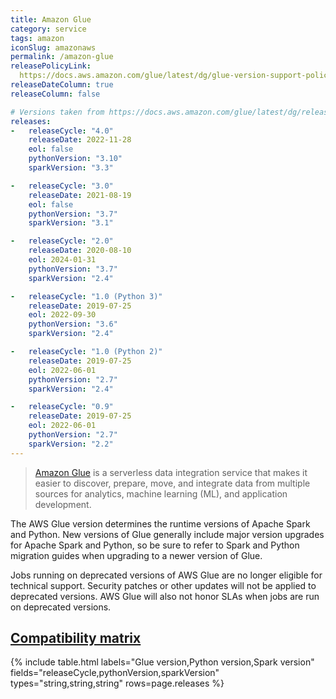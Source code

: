 ```yaml
---
title: Amazon Glue
category: service
tags: amazon
iconSlug: amazonaws
permalink: /amazon-glue
releasePolicyLink:
  https://docs.aws.amazon.com/glue/latest/dg/glue-version-support-policy.html
releaseDateColumn: true
releaseColumn: false

# Versions taken from https://docs.aws.amazon.com/glue/latest/dg/release-notes.html
releases:
-   releaseCycle: "4.0"
    releaseDate: 2022-11-28
    eol: false
    pythonVersion: "3.10"
    sparkVersion: "3.3"

-   releaseCycle: "3.0"
    releaseDate: 2021-08-19
    eol: false
    pythonVersion: "3.7"
    sparkVersion: "3.1"

-   releaseCycle: "2.0"
    releaseDate: 2020-08-10
    eol: 2024-01-31
    pythonVersion: "3.7"
    sparkVersion: "2.4"

-   releaseCycle: "1.0 (Python 3)"
    releaseDate: 2019-07-25
    eol: 2022-09-30
    pythonVersion: "3.6"
    sparkVersion: "2.4"

-   releaseCycle: "1.0 (Python 2)"
    releaseDate: 2019-07-25
    eol: 2022-06-01
    pythonVersion: "2.7"
    sparkVersion: "2.4"

-   releaseCycle: "0.9"
    releaseDate: 2019-07-25
    eol: 2022-06-01
    pythonVersion: "2.7"
    sparkVersion: "2.2"
---
```


> [Amazon Glue](https://aws.amazon.com/glue/) is a serverless data integration service that makes
> it easier to discover, prepare, move, and integrate data from multiple sources for analytics,
> machine learning (ML), and application development.

The AWS Glue version determines the runtime versions of Apache Spark and Python. New versions of
Glue generally include major version upgrades for Apache Spark and Python, so be sure to refer to
Spark and Python migration guides when upgrading to a newer version of Glue.

Jobs running on deprecated versions of AWS Glue are no longer eligible for technical support.
Security patches or other updates will not be applied to deprecated versions. AWS Glue will also
not honor SLAs when jobs are run on deprecated versions.

## [Compatibility matrix](https://docs.aws.amazon.com/glue/latest/dg/release-notes.html)

{% include table.html
labels="Glue version,Python version,Spark version"
fields="releaseCycle,pythonVersion,sparkVersion"
types="string,string,string"
rows=page.releases %}
